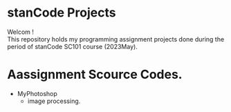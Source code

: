 # stanCode Projects
Welcom !\
This repository holds my programming assignment projects done during the period of stanCode SC101 course (2023May).

# Aassignment Scource Codes.
* MyPhotoshop
  *  image processing.
